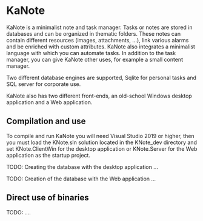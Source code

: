 # KaNote

KaNote is a minimalist note and task manager. Tasks or notes are stored in databases and can be organized in thematic folders. These notes can contain different resources (images, attachments, ...), link various alarms and be enriched with custom attributes. KaNote also integrates a minimalist language with which you can automate tasks. In addition to the task manager, you can give KaNote other uses, for example a small content manager.

Two different database engines are supported, Sqlite for personal tasks and SQL server for corporate use.

KaNote also has two different front-ends, an old-school Windows desktop application and a Web application. 

## Compilation and use 

To compile and run KaNote you will need Visual Studio 2019 or higher, then you must load the KNote.sln solution located in the KNote_dev directory and set KNote.ClientWin for the desktop application or KNote.Server for the Web application as the startup project.

TODO: Creating the database with the desktop application ...

TODO: Creation of the database with the Web application ... 


## Direct use of binaries 

TODO: ....


